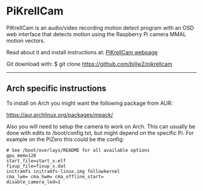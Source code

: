 # PiKrellCam

PiKrellCam is an audio/video recording motion detect program with an OSD web
interface that detects motion using the Raspberry Pi camera MMAL motion vectors.

Read about it and install instructions at:
[PiKrellCam webpage](http://billw2.github.io/pikrellcam/pikrellcam.html)

Git download with:
    $ git clone https://github.com/billw2/pikrellcam
    
---

## Arch specific instructions

To install on Arch you might want the following package from AUR:

https://aur.archlinux.org/packages/mpack/

Also you will need to setup the camera to work on Arch. This can usually be done with edits to /boot/config.txt, but might depend on the specific Pi. For example on the PiZero this could be the config:

```
# See /boot/overlays/README for all available options
gpu_mem=128
start_file=start_x.elf
fixup_file=fixup_x.dat
initramfs initramfs-linux.img followkernel
cma_lwm= cma_hwm= cma_offline_start=
disable_camera_led=1
```
